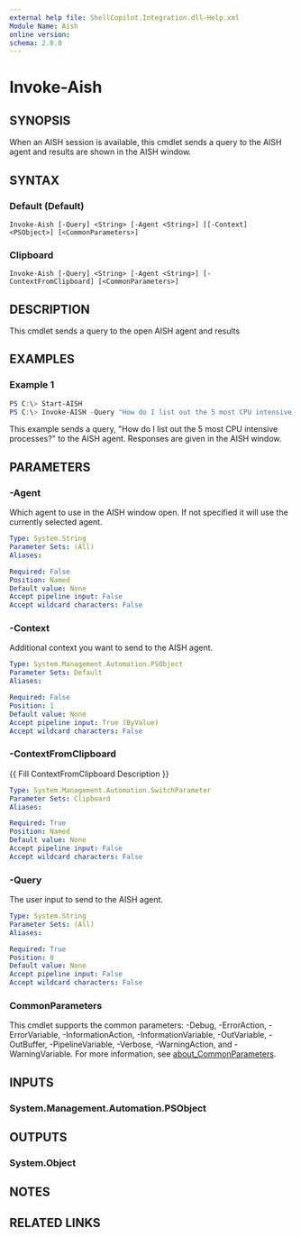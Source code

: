```yaml
---
external help file: ShellCopilot.Integration.dll-Help.xml
Module Name: Aish
online version:
schema: 2.0.0
---
```


# Invoke-Aish

## SYNOPSIS
When an AISH session is available, this cmdlet sends a query to the AISH agent and results are shown in the AISH window.

## SYNTAX

### Default (Default)
```
Invoke-Aish [-Query] <String> [-Agent <String>] [[-Context] <PSObject>] [<CommonParameters>]
```

### Clipboard
```
Invoke-Aish [-Query] <String> [-Agent <String>] [-ContextFromClipboard] [<CommonParameters>]
```

## DESCRIPTION
This cmdlet sends a query to the open AISH agent and results
## EXAMPLES

### Example 1
```powershell
PS C:\> Start-AISH
PS C:\> Invoke-AISH -Query "How do I list out the 5 most CPU intensive processes?"
```

This example sends a query, "How do I list out the 5 most CPU intensive processes?" to the AISH
agent. Responses are given in the AISH window.

## PARAMETERS

### -Agent
Which agent to use in the AISH window open. If not specified it will use the currently selected
agent.

```yaml
Type: System.String
Parameter Sets: (All)
Aliases:

Required: False
Position: Named
Default value: None
Accept pipeline input: False
Accept wildcard characters: False
```

### -Context
Additional context you want to send to the AISH agent.

```yaml
Type: System.Management.Automation.PSObject
Parameter Sets: Default
Aliases:

Required: False
Position: 1
Default value: None
Accept pipeline input: True (ByValue)
Accept wildcard characters: False
```

### -ContextFromClipboard
{{ Fill ContextFromClipboard Description }}

```yaml
Type: System.Management.Automation.SwitchParameter
Parameter Sets: Clipboard
Aliases:

Required: True
Position: Named
Default value: None
Accept pipeline input: False
Accept wildcard characters: False
```

### -Query
The user input to send to the AISH agent.

```yaml
Type: System.String
Parameter Sets: (All)
Aliases:

Required: True
Position: 0
Default value: None
Accept pipeline input: False
Accept wildcard characters: False
```

### CommonParameters
This cmdlet supports the common parameters: -Debug, -ErrorAction, -ErrorVariable, -InformationAction, -InformationVariable, -OutVariable, -OutBuffer, -PipelineVariable, -Verbose, -WarningAction, and -WarningVariable. For more information, see [about_CommonParameters](http://go.microsoft.com/fwlink/?LinkID=113216).

## INPUTS

### System.Management.Automation.PSObject
## OUTPUTS

### System.Object
## NOTES

## RELATED LINKS
